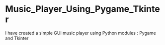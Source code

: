 # Music_Player_Using_Pygame_Tkinter

I have created a simple GUI music player using Python modules : Pygame and Tkinter
